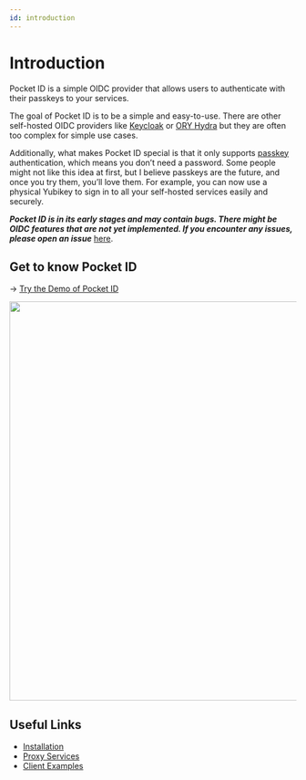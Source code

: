 ```yaml
---
id: introduction
---
```


# Introduction

Pocket ID is a simple OIDC provider that allows users to authenticate with their passkeys to your services.

The goal of Pocket ID is to be a simple and easy-to-use. There are other self-hosted OIDC providers like [Keycloak](https://www.keycloak.org/) or [ORY Hydra](https://www.ory.sh/hydra/) but they are often too complex for simple use cases.

Additionally, what makes Pocket ID special is that it only supports [passkey](https://www.passkeys.io/) authentication, which means you don’t need a password. Some people might not like this idea at first, but I believe passkeys are the future, and once you try them, you’ll love them. For example, you can now use a physical Yubikey to sign in to all your self-hosted services easily and securely.

**_Pocket ID is in its early stages and may contain bugs. There might be OIDC features that are not yet implemented. If you encounter any issues, please open an issue_** [here](https://github.com/stonith404/pocket-id/issues/new?template=bug.yml).

## Get to know Pocket ID

→ [Try the Demo of Pocket ID](https://pocket-id.eliasschneider.com/)<br/>

<img src="https://github.com/user-attachments/assets/96ac549d-b897-404a-8811-f42b16ea58e2" width="700"/>

## Useful Links
- [Installation](/pocket-id/setup/installation)
- [Proxy Services](/pocket-id/guides/proxy-services)
- [Client Examples](/pocket-id/client-examples)